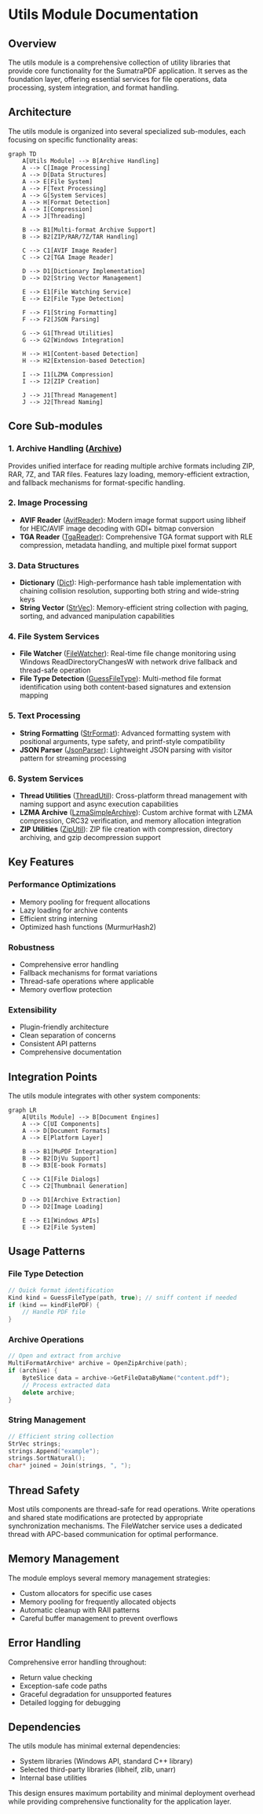 # Utils Module Documentation

## Overview

The utils module is a comprehensive collection of utility libraries that provide core functionality for the SumatraPDF application. It serves as the foundation layer, offering essential services for file operations, data processing, system integration, and format handling.

## Architecture

The utils module is organized into several specialized sub-modules, each focusing on specific functionality areas:

```mermaid
graph TD
    A[Utils Module] --> B[Archive Handling]
    A --> C[Image Processing]
    A --> D[Data Structures]
    A --> E[File System]
    A --> F[Text Processing]
    A --> G[System Services]
    A --> H[Format Detection]
    A --> I[Compression]
    A --> J[Threading]
    
    B --> B1[Multi-format Archive Support]
    B --> B2[ZIP/RAR/7Z/TAR Handling]
    
    C --> C1[AVIF Image Reader]
    C --> C2[TGA Image Reader]
    
    D --> D1[Dictionary Implementation]
    D --> D2[String Vector Management]
    
    E --> E1[File Watching Service]
    E --> E2[File Type Detection]
    
    F --> F1[String Formatting]
    F --> F2[JSON Parsing]
    
    G --> G1[Thread Utilities]
    G --> G2[Windows Integration]
    
    H --> H1[Content-based Detection]
    H --> H2[Extension-based Detection]
    
    I --> I1[LZMA Compression]
    I --> I2[ZIP Creation]
    
    J --> J1[Thread Management]
    J --> J2[Thread Naming]
```

## Core Sub-modules

### 1. Archive Handling ([Archive](Archive.md))
Provides unified interface for reading multiple archive formats including ZIP, RAR, 7Z, and TAR files. Features lazy loading, memory-efficient extraction, and fallback mechanisms for format-specific handling.

### 2. Image Processing
- **AVIF Reader** ([AvifReader](AvifReader.md)): Modern image format support using libheif for HEIC/AVIF image decoding with GDI+ bitmap conversion
- **TGA Reader** ([TgaReader](TgaReader.md)): Comprehensive TGA format support with RLE compression, metadata handling, and multiple pixel format support

### 3. Data Structures
- **Dictionary** ([Dict](Dict.md)): High-performance hash table implementation with chaining collision resolution, supporting both string and wide-string keys
- **String Vector** ([StrVec](StrVec.md)): Memory-efficient string collection with paging, sorting, and advanced manipulation capabilities

### 4. File System Services
- **File Watcher** ([FileWatcher](FileWatcher.md)): Real-time file change monitoring using Windows ReadDirectoryChangesW with network drive fallback and thread-safe operation
- **File Type Detection** ([GuessFileType](GuessFileType.md)): Multi-method file format identification using both content-based signatures and extension mapping

### 5. Text Processing
- **String Formatting** ([StrFormat](StrFormat.md)): Advanced formatting system with positional arguments, type safety, and printf-style compatibility
- **JSON Parser** ([JsonParser](JsonParser.md)): Lightweight JSON parsing with visitor pattern for streaming processing

### 6. System Services
- **Thread Utilities** ([ThreadUtil](ThreadUtil.md)): Cross-platform thread management with naming support and async execution capabilities
- **LZMA Archive** ([LzmaSimpleArchive](LzmaSimpleArchive.md)): Custom archive format with LZMA compression, CRC32 verification, and memory allocation integration
- **ZIP Utilities** ([ZipUtil](ZipUtil.md)): ZIP file creation with compression, directory archiving, and gzip decompression support

## Key Features

### Performance Optimizations
- Memory pooling for frequent allocations
- Lazy loading for archive contents
- Efficient string interning
- Optimized hash functions (MurmurHash2)

### Robustness
- Comprehensive error handling
- Fallback mechanisms for format variations
- Thread-safe operations where applicable
- Memory overflow protection

### Extensibility
- Plugin-friendly architecture
- Clean separation of concerns
- Consistent API patterns
- Comprehensive documentation

## Integration Points

The utils module integrates with other system components:

```mermaid
graph LR
    A[Utils Module] --> B[Document Engines]
    A --> C[UI Components]
    A --> D[Document Formats]
    A --> E[Platform Layer]
    
    B --> B1[MuPDF Integration]
    B --> B2[DjVu Support]
    B --> B3[E-book Formats]
    
    C --> C1[File Dialogs]
    C --> C2[Thumbnail Generation]
    
    D --> D1[Archive Extraction]
    D --> D2[Image Loading]
    
    E --> E1[Windows APIs]
    E --> E2[File System]
```

## Usage Patterns

### File Type Detection
```cpp
// Quick format identification
Kind kind = GuessFileType(path, true); // sniff content if needed
if (kind == kindFilePDF) {
    // Handle PDF file
}
```

### Archive Operations
```cpp
// Open and extract from archive
MultiFormatArchive* archive = OpenZipArchive(path);
if (archive) {
    ByteSlice data = archive->GetFileDataByName("content.pdf");
    // Process extracted data
    delete archive;
}
```

### String Management
```cpp
// Efficient string collection
StrVec strings;
strings.Append("example");
strings.SortNatural();
char* joined = Join(strings, ", ");
```

## Thread Safety

Most utils components are thread-safe for read operations. Write operations and shared state modifications are protected by appropriate synchronization mechanisms. The FileWatcher service uses a dedicated thread with APC-based communication for optimal performance.

## Memory Management

The module employs several memory management strategies:
- Custom allocators for specific use cases
- Memory pooling for frequently allocated objects
- Automatic cleanup with RAII patterns
- Careful buffer management to prevent overflows

## Error Handling

Comprehensive error handling throughout:
- Return value checking
- Exception-safe code paths
- Graceful degradation for unsupported features
- Detailed logging for debugging

## Dependencies

The utils module has minimal external dependencies:
- System libraries (Windows API, standard C++ library)
- Selected third-party libraries (libheif, zlib, unarr)
- Internal base utilities

This design ensures maximum portability and minimal deployment overhead while providing comprehensive functionality for the application layer.